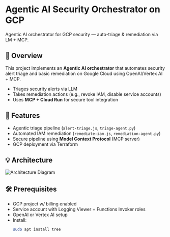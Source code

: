 # Agentic AI Security Orchestrator on GCP
Agentic AI orchestrator for GCP security — auto-triage &amp; remediation via LM + MCP.

## 🔐 Overview
This project implements an **Agentic AI orchestrator** that automates security alert triage and basic remediation on Google Cloud using OpenAI/Vertex AI + MCP.

- Triages security alerts via LLM
- Takes remediation actions (e.g., revoke IAM, disable service accounts)
- Uses **MCP + Cloud Run** for secure tool integration

## 🚀 Features
- Agentic triage pipeline (`alert-triage.js`, `triage-agent.py`)
- Automated IAM remediation (`remediate-iam.js`, `remediation-agent.py`)
- Secure pipeline using **Model Context Protocol** (MCP server)
- GCP deployment via Terraform

## 💡 Architecture
![Architecture Diagram](architecture-diagram.png)

## 🛠️ Prerequisites
- GCP project w/ billing enabled
- Service account with Logging Viewer + Functions Invoker roles
- OpenAI or Vertex AI setup
- Install:
  ```bash
  sudo apt install tree
